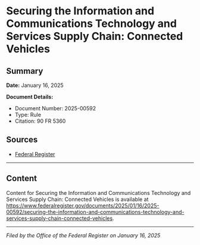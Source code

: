 # Securing the Information and Communications Technology and Services Supply Chain: Connected Vehicles

## Summary

**Date:** January 16, 2025

**Document Details:**
- Document Number: 2025-00592
- Type: Rule
- Citation: 90 FR 5360

## Sources
- [Federal Register](https://www.federalregister.gov/documents/2025/01/16/2025-00592/securing-the-information-and-communications-technology-and-services-supply-chain-connected-vehicles)

---

## Content

Content for Securing the Information and Communications Technology and Services Supply Chain: Connected Vehicles is available at https://www.federalregister.gov/documents/2025/01/16/2025-00592/securing-the-information-and-communications-technology-and-services-supply-chain-connected-vehicles.

---

*Filed by the Office of the Federal Register on January 16, 2025*

